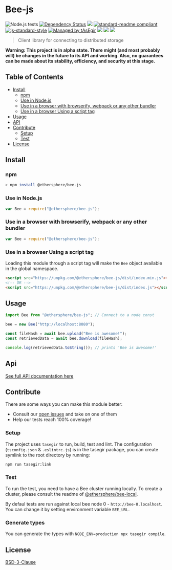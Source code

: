 # Bee-js

![Node.js tests](https://github.com/ethersphere/bee-js/workflows/Node.js%20tests/badge.svg?branch=master)
[![Dependency Status](https://david-dm.org/ethersphere/bee-js.svg?style=flat-square)](https://david-dm.org/ethersphere/bee-js)
[![](https://img.shields.io/badge/made%20by-Swarm-blue.svg?style=flat-square)](https://swarm.ethereum.org/)
[![standard-readme compliant](https://img.shields.io/badge/standard--readme-OK-brightgreen.svg?style=flat-square)](https://github.com/RichardLitt/standard-readme)
[![js-standard-style](https://img.shields.io/badge/code%20style-standard-brightgreen.svg?style=flat-square)](https://github.com/feross/standard)
[![Managed by tAsEgir](https://img.shields.io/badge/%20managed%20by-tasegir-brightgreen?style=flat-square)](https://github.com/auhau/tasegir)
![](https://img.shields.io/badge/npm-%3E%3D6.0.0-orange.svg?style=flat-square)
![](https://img.shields.io/badge/Node.js-%3E%3D10.0.0-orange.svg?style=flat-square)
![](https://img.shields.io/badge/runs%20in-browser%20%7C%20node%20%7C%20webworker%20%7C%20electron-orange)

> Client library for connecting to  distributed storage

**Warning: This project is in alpha state. There might (and most probably will) be changes in the future to its API and working. Also, no guarantees can be made about its stability, efficiency, and security at this stage.**

## Table of Contents

- [Install](#install)
  - [npm](#npm)
  - [Use in Node.js](#use-in-nodejs)
  - [Use in a browser with browserify, webpack or any other bundler](#use-in-a-browser-with-browserify-webpack-or-any-other-bundler)
  - [Use in a browser Using a script tag](#use-in-a-browser-using-a-script-tag)
- [Usage](#usage)
- [API](#api)
- [Contribute](#contribute)
  - [Setup](#setup)
  - [Test](#test)
- [License](#license)

## Install

### npm

```sh
> npm install @ethersphere/bee-js
```

### Use in Node.js

```js
var Bee = require("@ethersphere/bee-js");
```

### Use in a browser with browserify, webpack or any other bundler

```js
var Bee = require("@ethersphere/bee-js");
```

### Use in a browser Using a script tag

Loading this module through a script tag will make the `Bee` object available in the global namespace.

```html
<script src="https://unpkg.com/@ethersphere/bee-js/dist/index.min.js"></script>
<!-- OR -->
<script src="https://unpkg.com/@ethersphere/bee-js/dist/index.js"></script>
```

## Usage

```js
import Bee from "@ethersphere/bee-js"; // Connect to a node const

bee = new Bee("http://localhost:8080");

const fileHash = await bee.upload("Bee is awesome!");
const retrievedData = await bee.download(fileHash);

console.log(retrievedData.toString()); // prints 'Bee is awesome!'
```

## Api

[See full API documentation here](./docs/README.md)

## Contribute

There are some ways you can make this module better:

- Consult our [open issues](https://github.com/rsksmart/rif-storage-js/issues) and take on one of them
- Help our tests reach 100% coverage!

### Setup

The project uses `tasegir` to run, build, test and lint. The configuration (`tsconfig.json` & `.eslintrc.js`) is in the tasegir package, you can create symlink to the root directory by running:

```sh
npm run tasegir:link
```

### Test

To run the test, you need to have a Bee cluster running locally. To create a cluster, please consult the readme of [@ethersphere/bee-local](https://github.com/ethersphere/bee-local).

By defaul tests are run against local bee node 0 - `http://bee-0.localhost`. You can change it by setting environment variable `BEE_URL`.

### Generate types

You can generate the types with `NODE_ENV=production npx tasegir compile`.

## License

[BSD-3-Clause](./LICENSE)
